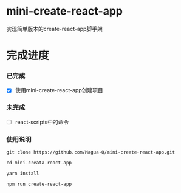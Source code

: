 # mini-create-react-app
实现简单版本的create-react-app脚手架


# 完成进度
### 已完成
- [x] 使用mini-create-react-app创建项目
### 未完成
- [ ] react-scripts中的命令
### 使用说明
```
git clone https://github.com/Magua-Q/mini-create-react-app.git

cd mini-creata-react-app

yarn install

npm run create-react-app
```
